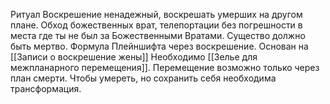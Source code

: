 Ритуал Воскрешение ненадежный, воскрешать умерших на другом плане. Обход божественных врат, телепортации без погрешности в места где ты не был за Божественными Вратами. Существо должно быть мертво. Формула Плейншифта через воскрешение.
Основан на [[Записи о воскрешение жены]]
Необходимо [[Зелье для межпланарного перемещения]]. Перемещение возможно только через план смерти. Чтобы умереть, но сохранить себя необходима трансформация.